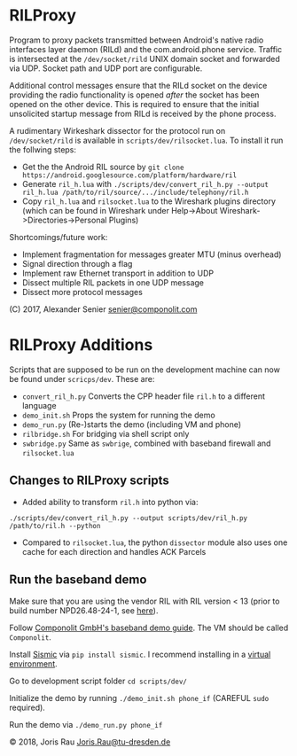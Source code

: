 RILProxy
=========
Program to proxy packets transmitted between Android's native radio interfaces
layer daemon (RILd) and the com.android.phone service. Traffic is intersected
at the `/dev/socket/rild` UNIX domain socket and forwarded via UDP. Socket path
and UDP port are configurable.

Additional control messages ensure that the RILd socket on the device providing
the radio functionality is opened *after* the socket has been opened on the
other device. This is required to ensure that the initial unsolicited startup
message from RILd is received by the phone process.

A rudimentary Wirkeshark dissector for the protocol run on `/dev/socket/rild` is
available in `scripts/dev/rilsocket.lua`. To install it run the follwing steps:

 - Get the the Android RIL source by `git clone https://android.googlesource.com/platform/hardware/ril`
 - Generate `ril_h.lua` with `./scripts/dev/convert_ril_h.py --output ril_h.lua /path/to/ril/source/.../include/telephony/ril.h`
 - Copy `ril_h.lua` and `rilsocket.lua` to the Wireshark plugins directory (which can be found in Wireshark under Help->About Wireshark->Directories->Personal Plugins)


Shortcomings/future work:

* Implement fragmentation for messages greater MTU (minus overhead)
* Signal direction through a flag
* Implement raw Ethernet transport in addition to UDP
* Dissect multiple RIL packets in one UDP message
* Dissect more protocol messages

(C) 2017, Alexander Senier <senier@componolit.com>

RILProxy Additions
===================
Scripts that are supposed to be run on the development machine can now be found under `scricps/dev`. These are:
* `convert_ril_h.py` Converts the CPP header file `ril.h` to a different language
* `demo_init.sh` Props the system for running the demo
* `demo_run.py` (Re-)starts the demo (including VM and phone)
* `rilbridge.sh` For bridging via shell script only
* `swbridge.py` Same as `swbrige`, combined with baseband firewall and `rilsocket.lua`

Changes to RILProxy scripts
---------------------------
* Added ability to transform `ril.h` into python via:

`./scripts/dev/convert_ril_h.py --output scripts/dev/ril_h.py /path/to/ril.h --python`
* Compared to `rilsocket.lua`, the python `dissector` module also uses one cache for each direction and handles ACK Parcels

Run the baseband demo
---------------------
Make sure that you are using the vendor RIL with RIL version < 13 (prior to build number NPD26.48-24-1, see [here](https://github.com/TheMuppets/proprietary_vendor_motorola/commits/cm-14.1/msm8916-common)).

Follow [Componolit GmbH's baseband demo guide](https://github.com/Componolit/componolit/blob/baseband_fw/run/baseband_demo.md). The VM should be called `Componolit`.

Install [Sismic](https://github.com/AlexandreDecan/sismic/) via `pip install sismic`. I recommend installing in a [virtual environment](https://docs.python.org/3/library/venv.html).

Go to development script folder `cd scripts/dev/`

Initialize the demo by running `./demo_init.sh phone_if` (CAREFUL `sudo` required).

Run the demo via `./demo_run.py phone_if`

© 2018, Joris Rau <Joris.Rau@tu-dresden.de>
